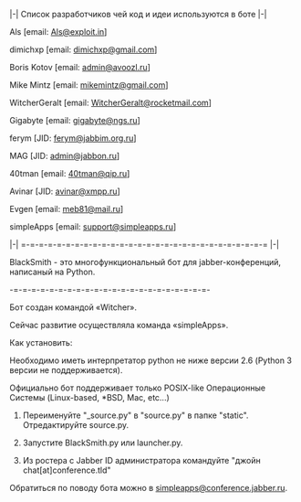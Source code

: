 ﻿|-| Список разработчиков чей код и идеи используются в боте |-|

Als [email: Als@exploit.in]

dimichxp [email: dimichxp@gmail.com]

Boris Kotov [email: admin@avoozl.ru]

Mike Mintz [email: mikemintz@gmail.com]

WitcherGeralt [email: WitcherGeralt@rocketmail.com]

Gigabyte [email: gigabyte@ngs.ru]

ferym [JID: ferym@jabbim.org.ru]

MAG [JID: admin@jabbon.ru]

40tman [email: 40tman@qip.ru]

Avinar [JID: avinar@xmpp.ru]

Evgen [email: meb81@mail.ru]

simpleApps [email: support@simpleapps.ru]

|-| =-=-=-=-=-=-=-=-=-=-=-=-=-=-=-=-=-=-=-=-=-=-=-=-=-=-=-= |-|

BlackSmith - это многофункциональный бот для jabber-конференций, написаный на Python.

-=-=-=-=-=-=-=-=-=-=-=-=-=-=-=-=-=-=-=-=-=-=-

Бот создан командой «Witcher».

Сейчас развитие осуществляла команда «simpleApps». 

Как установить:

Необходимо иметь интерпретатор python не ниже версии 2.6 (Python 3 версии не поддерживается).

Официально бот поддерживает только POSIX-like Операционные Системы (Linux-based, *BSD, Mac, etc...)


1)  Переименуйте "_source.py" в "source.py" в папке "static". Отредактируйте source.py.

2)  Запустите BlackSmith.py или launcher.py.

3)  Из ростера с Jabber ID администратора командуйте "джойн chat[at]conference.tld"

Обратиться по поводу бота можно в simpleapps@conference.jabber.ru.
